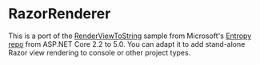 
# RazorRenderer

This is a port of the [RenderViewToString](https://github.com/aspnet/Entropy/tree/master/samples/Mvc.RenderViewToString) sample from Microsoft's [Entropy repo](https://github.com/aspnet/Entropy) from ASP.NET Core 2.2 to 5.0.
You can adapt it to add stand-alone Razor view rendering to console or other project types.
